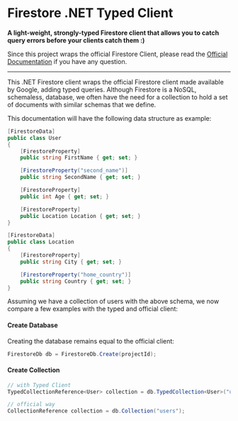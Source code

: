 # Firestore .NET Typed Client

**A light-weight, strongly-typed Firestore client that allows you to catch query errors before your clients catch
them :)**

Since this project wraps the official Firestore Client,
please read the [Official Documentation](https://cloud.google.com/dotnet/docs/reference/Google.Cloud.Firestore/latest)
if you have any question.

---
This .NET Firestore client wraps the official Firestore client made available by Google, adding typed queries.
Although Firestore is a NoSQL, schemaless, database, we often have the need for a collection to hold a set of documents
with similar schemas that we define.

This documentation will have the following data structure as example:

```csharp
[FirestoreData]
public class User
{
    [FirestoreProperty]
    public string FirstName { get; set; }

    [FirestoreProperty("second_name")]
    public string SecondName { get; set; }

    [FirestoreProperty]
    public int Age { get; set; }

    [FirestoreProperty]
    public Location Location { get; set; }
}

[FirestoreData]
public class Location
{
    [FirestoreProperty]
    public string City { get; set; }

    [FirestoreProperty("home_country")]
    public string Country { get; set; }
}
```

Assuming we have a collection of users with the above schema, we now compare a few examples with the typed and official
client:

#### Create Database

Creating the database remains equal to the official client:

```csharp
FirestoreDb db = FirestoreDb.Create(projectId);
```

#### Create Collection

```csharp
// with Typed Client
TypedCollectionReference<User> collection = db.TypedCollection<User>("users"); 

// official way
CollectionReference collection = db.Collection("users");
```

